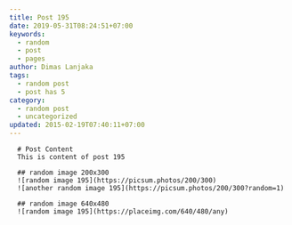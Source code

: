 ```yaml
---
title: Post 195
date: 2019-05-31T08:24:51+07:00
keywords:
  - random
  - post
  - pages
author: Dimas Lanjaka
tags:
  - random post
  - post has 5
category:
  - random post
  - uncategorized
updated: 2015-02-19T07:40:11+07:00
---
```


      # Post Content
      This is content of post 195

      ## random image 200x300
      ![random image 195](https://picsum.photos/200/300)
      ![another random image 195](https://picsum.photos/200/300?random=1)

      ## random image 640x480
      ![random image 195](https://placeimg.com/640/480/any)
      